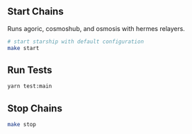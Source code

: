 ## Start Chains

Runs agoric, cosmoshub, and osmosis with hermes relayers.

```sh
# start starship with default configuration
make start
```

## Run Tests

```sh
yarn test:main
```

## Stop Chains

```sh
make stop
```
